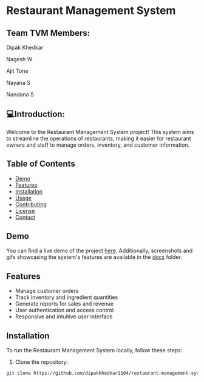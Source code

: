 # Restaurant Management System

<H2>Team TVM Members:</H2>
<p>Dipak Khedkar</p>
<p>Nagesh W</p>
<p>Ajit Tone</p>
<p>Nayana S</p>
<p>Nandana S</p>
<h2 >💻Introduction: </h2>
Welcome to the Restaurant Management System project! This system aims to streamline the operations of restaurants, making it easier for restaurant owners and staff to manage orders, inventory, and customer information.

## Table of Contents

- [Demo](#demo)
- [Features](#features)
- [Installation](#installation)
- [Usage](#usage)
- [Contributing](#contributing)
- [License](#license)
- [Contact](#contact)

## Demo

You can find a live demo of the project [here](#). Additionally, screenshots and gifs showcasing the system's features are available in the [docs](docs/) folder.

## Features

- Manage customer orders
- Track inventory and ingredient quantities
- Generate reports for sales and revenue
- User authentication and access control
- Responsive and intuitive user interface

## Installation

To run the Restaurant Management System locally, follow these steps:

1. Clone the repository:
 
```bash
git clone https://github.com/dipakkhedkar1104/restaurant-management-system.git
